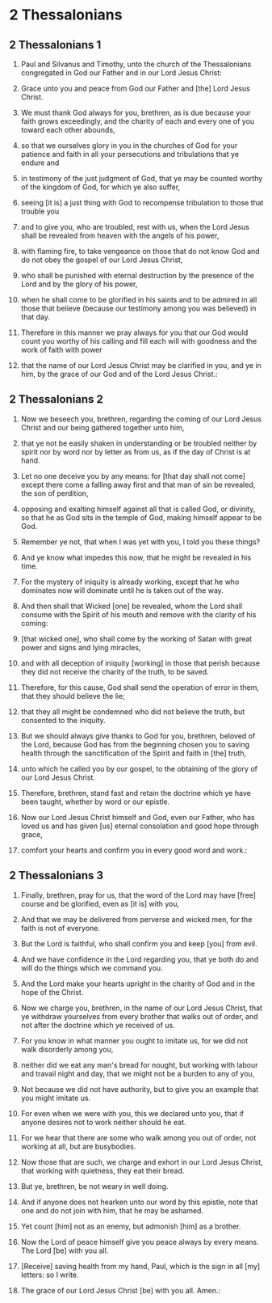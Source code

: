 # 2 Thessalonians

## 2 Thessalonians 1

1. Paul and Silvanus and Timothy, unto the church of the Thessalonians congregated in God our Father and in our Lord Jesus Christ:

2. Grace unto you and peace from God our Father and [the] Lord Jesus Christ.

3. We must thank God always for you, brethren, as is due because your faith grows exceedingly, and the charity of each and every one of you toward each other abounds,

4. so that we ourselves glory in you in the churches of God for your patience and faith in all your persecutions and tribulations that ye endure and

5. in testimony of the just judgment of God, that ye may be counted worthy of the kingdom of God, for which ye also suffer,

6. seeing [it is] a just thing with God to recompense tribulation to those that trouble you

7. and to give you, who are troubled, rest with us, when the Lord Jesus shall be revealed from heaven with the angels of his power,

8. with flaming fire, to take vengeance on those that do not know God and do not obey the gospel of our Lord Jesus Christ,

9. who shall be punished with eternal destruction by the presence of the Lord and by the glory of his power,

10. when he shall come to be glorified in his saints and to be admired in all those that believe (because our testimony among you was believed) in that day.

11. Therefore in this manner we pray always for you that our God would count you worthy of his calling and fill each will with goodness and the work of faith with power

12. that the name of our Lord Jesus Christ may be clarified in you, and ye in him, by the grace of our God and of the Lord Jesus Christ.:

## 2 Thessalonians 2

1. Now we beseech you, brethren, regarding the coming of our Lord Jesus Christ and our being gathered together unto him,

2. that ye not be easily shaken in understanding or be troubled neither by spirit nor by word nor by letter as from us, as if the day of Christ is at hand.

3. Let no one deceive you by any means: for [that day shall not come] except there come a falling away first and that man of sin be revealed, the son of perdition,

4. opposing and exalting himself against all that is called God, or divinity, so that he as God sits in the temple of God, making himself appear to be God.

5. Remember ye not, that when I was yet with you, I told you these things?

6. And ye know what impedes this now, that he might be revealed in his time.

7. For the mystery of iniquity is already working, except that he who dominates now will dominate until he is taken out of the way.

8. And then shall that Wicked [one] be revealed, whom the Lord shall consume with the Spirit of his mouth and remove with the clarity of his coming:

9. [that wicked one], who shall come by the working of Satan with great power and signs and lying miracles,

10. and with all deception of iniquity [working] in those that perish because they did not receive the charity of the truth, to be saved.

11. Therefore, for this cause, God shall send the operation of error in them, that they should believe the lie;

12. that they all might be condemned who did not believe the truth, but consented to the iniquity.

13. But we should always give thanks to God for you, brethren, beloved of the Lord, because God has from the beginning chosen you to saving health through the sanctification of the Spirit and faith in [the] truth,

14. unto which he called you by our gospel, to the obtaining of the glory of our Lord Jesus Christ.

15. Therefore, brethren, stand fast and retain the doctrine which ye have been taught, whether by word or our epistle.

16. Now our Lord Jesus Christ himself and God, even our Father, who has loved us and has given [us] eternal consolation and good hope through grace,

17. comfort your hearts and confirm you in every good word and work.:

## 2 Thessalonians 3

1. Finally, brethren, pray for us, that the word of the Lord may have [free] course and be glorified, even as [it is] with you,

2. And that we may be delivered from perverse and wicked men, for the faith is not of everyone.

3. But the Lord is faithful, who shall confirm you and keep [you] from evil.

4. And we have confidence in the Lord regarding you, that ye both do and will do the things which we command you.

5. And the Lord make your hearts upright in the charity of God and in the hope of the Christ.

6. Now we charge you, brethren, in the name of our Lord Jesus Christ, that ye withdraw yourselves from every brother that walks out of order, and not after the doctrine which ye received of us.

7. For you know in what manner you ought to imitate us, for we did not walk disorderly among you,

8. neither did we eat any man's bread for nought, but working with labour and travail night and day, that we might not be a burden to any of you,

9. Not because we did not have authority, but to give you an example that you might imitate us.

10. For even when we were with you, this we declared unto you, that if anyone desires not to work neither should he eat.

11. For we hear that there are some who walk among you out of order, not working at all, but are busybodies.

12. Now those that are such, we charge and exhort in our Lord Jesus Christ, that working with quietness, they eat their bread.

13. But ye, brethren, be not weary in well doing.

14. And if anyone does not hearken unto our word by this epistle, note that one and do not join with him, that he may be ashamed.

15. Yet count [him] not as an enemy, but admonish [him] as a brother.

16. Now the Lord of peace himself give you peace always by every means. The Lord [be] with you all.

17. [Receive] saving health from my hand, Paul, which is the sign in all [my] letters: so I write.

18. The grace of our Lord Jesus Christ [be] with you all. Amen.:

